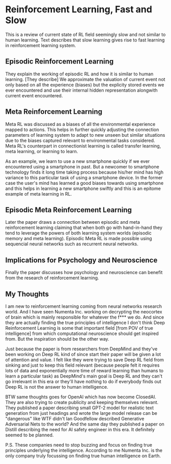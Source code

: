 # Reinforcement Learning, Fast and Slow

This is a review of current state of RL field seemingly slow and not similar to human learning. Text describes that slow learning gives rise to fast learning in reinforcement learning system.

## Episodic Reinforcement Learning

They explain the working of episodic RL and how it is similar to human learning. [They describe] We approximate the valuation of current event not only based on all the experience (biases) but the explicity stored events we ever encountered and use their internal hidden representation alongwith current event encountered.

## Meta Reinforcement Learning

Meta RL was discussed as a biases of all the environmental experience mapped to actions. This helps in further quickly adjusting the connection parameters of learning system to adapt to new unseen but similar situations due to the biases captured relevant to environmental tasks considered. Meta RL's counterpart in connectionist learning is called transfer learning, meta learning, or learning to learn.

As an example, we learn to use a new smartphone quickly if we ever encountered using a smartphone in past. But a newcomer to smartphone technology finds it long time taking process because his/her mind has high variance to this particular task of using a smartphone device. In the former case the user's mind has learned a good biases towards using smartphone and this helps in learning a new smartphone swiftly and this is an epitome example of meta learning in RL.

## Episodic Meta Reinforcement Learning

Later the paper draws a connection between episodic and meta reinforcement learning claiming that when both go with hand-in-hand they tend to leverage the powers of both learning system worlds (episodic memory and meta learning). Episodic Meta RL is made possible using sequencial neural networks such as recurrent neural networks.

## Implications for Psychology and Neuroscience

Finally the paper discusses how psychology and neuroscience can benefit from the research of reinforcement learning.

## My Thoughts

I am new to reinforcement learning coming from neural networks research world. And I have seen Numenta Inc. working on decrypting the neocortex of brain which is mainly responsible for whatever the f*** we do. And since they are actually finding the true principles of intelligence I don't think Deep Reinforcement Learning is some that important field [from POV of true intelligence] from which computational neuroscience should get inspired from. But the inspiration should be the other way. 

Just because the paper is from researchers from DeepMind and they've been working on Deep RL kind of since start their paper will be given a lot of attention and value. I felt like they were trying to save Deep RL field from sinking and just to keep this field relevant (because people felt it requires lots of data and exponentially more time of reward learning than humans to learn a particular task) as DeepMind's main goal is Deep RL and they can't go irrelevant in this era or they'll have nothing to do if everybody finds out Deep RL is not the answer to human intelligence. 

BTW same thoughts goes for OpenAI which has now become ClosedAI. They are also trying to create publicity and keeping themselves relevant. They published a paper describing small GPT-2 model for realistic text generation from just headings and wrote the large model release can be "dangerous" like WTF didn't Ian Goodfellow described Generative Adversarial Nets to the world? And the same day they published a paper on Distill describing the need for AI safety engineer in this era. It definitely seemed to be planned.

P.S. These companies need to stop buzzing and focus on finding true principles underlying the intelligence. According to me Numenta Inc. is the only company truly focussing on finding true human intelligence on Earth.